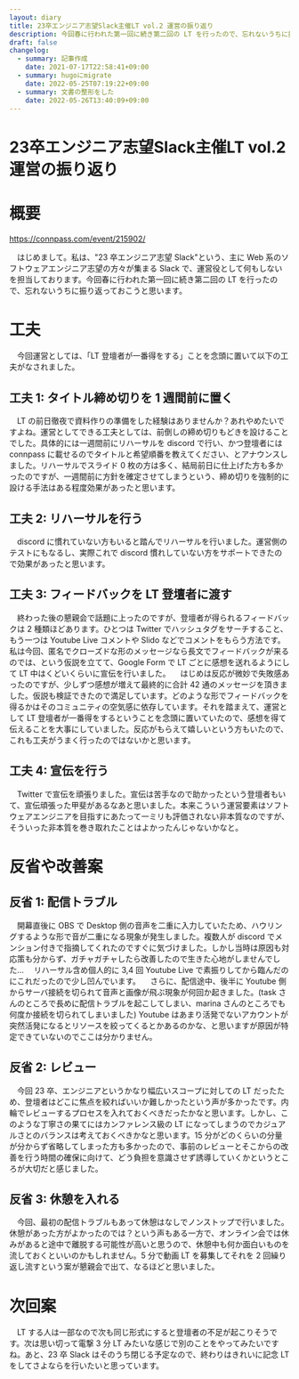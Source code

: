 ```yaml
---
layout: diary
title: 23卒エンジニア志望Slack主催LT vol.2 運営の振り返り
description: 今回春に行われた第一回に続き第二回の LT を行ったので、忘れないうちに振り返っておこうと思います。
draft: false
changelog:
  - summary: 記事作成
    date: 2021-07-17T22:58:41+09:00
  - summary: hugoにmigrate
    date: 2022-05-25T07:19:22+09:00
  - summary: 文書の整形をした
    date: 2022-05-26T13:40:09+09:00
---
```


# 23卒エンジニア志望Slack主催LT vol.2 運営の振り返り

# 概要

https://connpass.com/event/215902/

　はじめまして。私は、"23 卒エンジニア志望 Slack"という、主に Web 系のソフトウェアエンジニア志望の方々が集まる Slack で、運営役として何もしないを担当しております。今回春に行われた第一回に続き第二回の LT を行ったので、忘れないうちに振り返っておこうと思います。

# 工夫

　今回運営としては、「LT 登壇者が一番得をする」ことを念頭に置いて以下の工夫がなされました。

## 工夫 1: タイトル締め切りを 1 週間前に置く

　LT の前日徹夜で資料作りの準備をした経験はありませんか？あれやめたいですよね。運営としてできる工夫としては、前倒しの締め切りもどきを設けることでした。具体的には一週間前にリハーサルを discord で行い、かつ登壇者には connpass に載せるのでタイトルと希望順番を教えてください、とアナウンスしました。リハーサルでスライド 0 枚の方は多く、結局前日に仕上げた方も多かったのですが、一週間前に方針を確定させてしまうという、締め切りを強制的に設ける手法はある程度効果があったと思います。

## 工夫 2: リハーサルを行う

　discord に慣れていない方もいると踏んでリハーサルを行いました。運営側のテストにもなるし、実際これで discord 慣れしていない方をサポートできたので効果があったと思います。

## 工夫 3: フィードバックを LT 登壇者に渡す

　終わった後の懇親会で話題に上ったのですが、登壇者が得られるフィードバックは 2 種類ほどあります。ひとつは Twitter でハッシュタグをサーチすること、もう一つは Youtube Live コメントや Slido などでコメントをもらう方法です。私は今回、匿名でクローズドな形のメッセージなら長文でフィードバックが来るのでは、という仮説を立てて、Google Form で LT ごとに感想を送れるようにして LT 中はくどいくらいに宣伝を行いました。
　はじめは反応が微妙で失敗感あったのですが、少しずつ感想が増えて最終的に合計 42 通のメッセージを頂きました。仮説も検証できたので満足しています。どのような形でフィードバックを得るかはそのコミュニティの空気感に依存しています。それを踏まえて、運営として LT 登壇者が一番得をするということを念頭に置いていたので、感想を得て伝えることを大事にしていました。反応がもらえて嬉しいという方もいたので、これも工夫がうまく行ったのではないかと思います。

## 工夫 4: 宣伝を行う

　Twitter で宣伝を頑張りました。宣伝は苦手なので助かったという登壇者もいて、宣伝頑張った甲斐があるなあと思いました。本来こういう運営要素はソフトウェアエンジニアを目指すにあたって一ミリも評価されない非本質なのですが、そういった非本質を巻き取れたことはよかったんじゃないかなと。

# 反省や改善案

## 反省 1: 配信トラブル

　開幕直後に OBS で Desktop 側の音声を二重に入力していたため、ハウリングするような形で音が二重になる現象が発生しました。複数人が discord でメンション付きで指摘してくれたのですぐに気づけました。しかし当時は原因も対応策も分からず、ガチャガチャしたら改善したので生きた心地がしませんでした...
　リハーサル含め個人的に 3,4 回 Youtube Live で素振りしてから臨んだのにこれだったので少し凹んでいます。
　さらに、配信途中、後半に Youtube 側からサーバ接続を切られて音声と画像が飛ぶ現象が何回か起きました。(task さんのところで長めに配信トラブルを起こしてしまい、marina さんのところでも何度か接続を切られてしまいました) Youtube はあまり活発でないアカウントが突然活発になるとリソースを絞ってくるとかあるのかな、と思いますが原因が特定できていないのでここは分かりません。

## 反省 2: レビュー

　今回 23 卒、エンジニアというかなり幅広いスコープに対しての LT だったため、登壇者はどこに焦点を絞ればいいか難しかったという声が多かったです。内輪でレビューするプロセスを入れておくべきだったかなと思います。しかし、このような丁寧さの果てにはカンファレンス級の LT になってしまうのでカジュアルさとのバランスは考えておくべきかなと思います。15 分がどのくらいの分量が分からず省略してしまった方も多かったので、事前のレビューとそこからの改善を行う時間の確保に向けて、どう負担を意識させず誘導していくかというところが大切だと感じました。

## 反省 3: 休憩を入れる

　今回、最初の配信トラブルもあって休憩はなしでノンストップで行いました。休憩があった方がよかったのでは？という声もある一方で、オンライン会では休みがあると途中で離脱する可能性が高いと思うので、休憩中も何か面白いものを流しておくといいのかもしれません。5 分で動画 LT を募集してそれを 2 回繰り返し流すという案が懇親会で出て、なるほどと思いました。

# 次回案

　LT する人は一部なので次も同じ形式にすると登壇者の不足が起こりそうです。次は思い切って電撃 3 分 LT みたいな感じで別のことをやってみたいですね。あと、23 卒 Slack はそのうち閉じる予定なので、終わりはきれいに記念 LT をしてさよならを行いたいと思っています。
